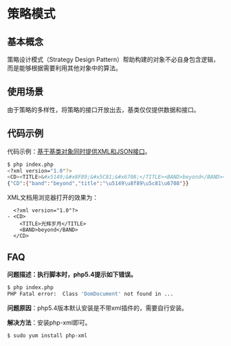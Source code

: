 # 策略模式

## 基本概念

策略设计模式（Strategy Design Pattern）帮助构建的对象不必自身包含逻辑，而是能够根据需要利用其他对象中的算法。


## 使用场景

由于策略的多样性，将策略的接口开放出去，基类仅仅提供数据和接口。


## 代码示例

代码示例：[基于基类对象同时提供XML和JSON接口](https://github.com/mumingv/php/tree/master/books/my_php_design_patterns/chapter_17)。

```bash
$ php index.php 
<?xml version="1.0"?>
<CD><TITLE>&#x5149;&#x8F89;&#x5C81;&#x6708;</TITLE><BAND>beyond</BAND></CD>
{"CD":{"band":"beyond","title":"\u5149\u8f89\u5c81\u6708"}}
```

XML文档用浏览器打开的效果为：
```
  <?xml version="1.0"?>
- <CD>
    <TITLE>光辉岁月</TITLE>
    <BAND>beyond</BAND>
  </CD>
```


## FAQ

**问题描述：执行脚本时，php5.4提示如下错误。**

```bash
$ php index.php 
PHP Fatal error:  Class 'DomDocument' not found in ...
```

**问题原因**：php5.4版本默认安装是不带xml插件的，需要自行安装。

**解决方法**：安装php-xml即可。

```bash
$ sudo yum install php-xml
```

